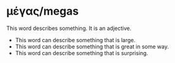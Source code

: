 # μέγας/megas
This word describes something. It is an adjective.

* This word can describe something that is large.
* This word can describe something that is great in some way. 
* This word can describe something that is surprising.
